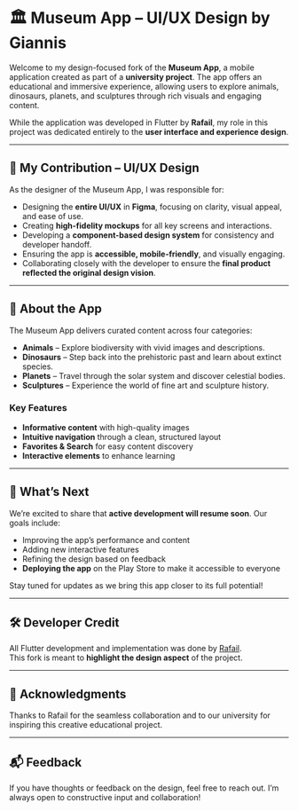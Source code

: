 # 🏛️ Museum App – UI/UX Design by Giannis

Welcome to my design-focused fork of the **Museum App**, a mobile application created as part of a **university project**. The app offers an educational and immersive experience, allowing users to explore animals, dinosaurs, planets, and sculptures through rich visuals and engaging content.

While the application was developed in Flutter by **Rafail**, my role in this project was dedicated entirely to the **user interface and experience design**.

---

## 🎨 My Contribution – UI/UX Design

As the designer of the Museum App, I was responsible for:

- Designing the **entire UI/UX** in **Figma**, focusing on clarity, visual appeal, and ease of use.
- Creating **high-fidelity mockups** for all key screens and interactions.
- Developing a **component-based design system** for consistency and developer handoff.
- Ensuring the app is **accessible, mobile-friendly**, and visually engaging.
- Collaborating closely with the developer to ensure the **final product reflected the original design vision**.

---

## 📱 About the App

The Museum App delivers curated content across four categories:

- **Animals** – Explore biodiversity with vivid images and descriptions.
- **Dinosaurs** – Step back into the prehistoric past and learn about extinct species.
- **Planets** – Travel through the solar system and discover celestial bodies.
- **Sculptures** – Experience the world of fine art and sculpture history.

### Key Features

- **Informative content** with high-quality images  
- **Intuitive navigation** through a clean, structured layout  
- **Favorites & Search** for easy content discovery  
- **Interactive elements** to enhance learning  

---

## 🚀 What’s Next

We’re excited to share that **active development will resume soon**. Our goals include:

- Improving the app’s performance and content
- Adding new interactive features
- Refining the design based on feedback
- **Deploying the app** on the Play Store to make it accessible to everyone

Stay tuned for updates as we bring this app closer to its full potential!

---

## 🛠️ Developer Credit

All Flutter development and implementation was done by [Rafail](https://github.com/RafailAndreou).  
This fork is meant to **highlight the design aspect** of the project.

---

## 🙌 Acknowledgments

Thanks to Rafail for the seamless collaboration and to our university for inspiring this creative educational project.

---

## 📬 Feedback

If you have thoughts or feedback on the design, feel free to reach out. I’m always open to constructive input and collaboration!
